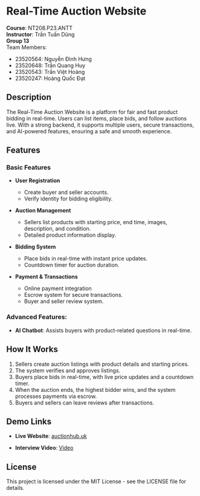 # Real-Time Auction Website

**Course**: NT208.P23.ANTT <br>
**Instructor**: Trần Tuấn Dũng <br>
**Group 13** <br>
Team Members:
- 23520564: Nguyễn Đình Hưng
- 23520648: Trần Quang Huy
- 23520543: Trần Việt Hoàng
- 23520247: Hoàng Quốc Đạt

## Description

The Real-Time Auction Website is a platform for fair and fast product bidding in real-time. Users can list items, place bids, and follow auctions live. With a strong backend, it supports multiple users, secure transactions, and AI-powered features, ensuring a safe and smooth experience.

## Features

### Basic Features
- **User Registration**
  - Create buyer and seller accounts.
  - Verify identity for bidding eligibility.

- **Auction Management**
  - Sellers list products with starting price, end time, images, description, and condition.
  - Detailed product information display.

- **Bidding System**
  - Place bids in real-time with instant price updates.
  - Countdown timer for auction duration.

- **Payment & Transactions**
  - Online payment integration
  - Escrow system for secure transactions.
  - Buyer and seller review system.

### Advanced Features:

- **AI Chatbot**: Assists buyers with product-related questions in real-time.

## How It Works

1. Sellers create auction listings with product details and starting prices.
2. The system verifies and approves listings.
3. Buyers place bids in real-time, with live price updates and a countdown timer.
4. When the auction ends, the highest bidder wins, and the system processes payments via escrow.
5. Buyers and sellers can leave reviews after transactions.

## Demo Links

- **Live Website**: <a href="https://www.auctionhub.uk/" target="_blank">auctionhub.uk</a>

- **Interview Video**: <a href="https://www.tiktok.com/@74hungnguyen/video/7511605716692634888?_r=1&_t=ZS-8xPObKA3hCs" target="_blank">Video</a>

## License

This project is licensed under the MIT License - see the LICENSE file for details.

